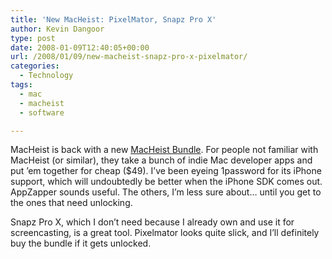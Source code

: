 ```yaml
---
title: 'New MacHeist: PixelMator, Snapz Pro X'
author: Kevin Dangoor
type: post
date: 2008-01-09T12:40:05+00:00
url: /2008/01/09/new-macheist-snapz-pro-x-pixelmator/
categories:
  - Technology
tags:
  - mac
  - macheist
  - software

---
```

MacHeist is back with a new [MacHeist Bundle][1]. For people not familiar with MacHeist (or similar), they take a bunch of indie Mac developer apps and put &#8217;em together for cheap ($49). I&#8217;ve been eyeing 1password for its iPhone support, which will undoubtedly be better when the iPhone SDK comes out. AppZapper sounds useful. The others, I&#8217;m less sure about&#8230; until you get to the ones that need unlocking.

Snapz Pro X, which I don&#8217;t need because I already own and use it for screencasting, is a great tool. Pixelmator looks quite slick, and I&#8217;ll definitely buy the bundle if it gets unlocked.

 [1]: http://www.macheist.com/